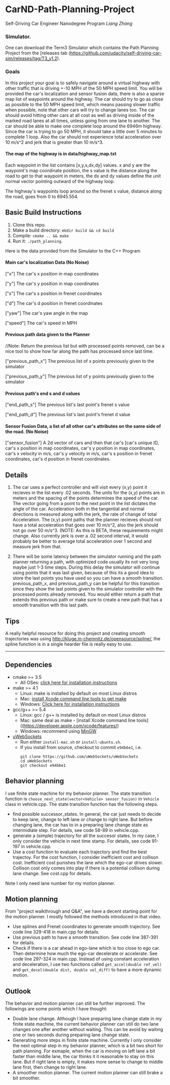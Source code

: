 # CarND-Path-Planning-Project
Self-Driving Car Engineer Nanodegree Program
*Liang Zhang*
   
### Simulator.
One can download the Term3 Simulator which contains the Path Planning Project from the [releases tab (https://github.com/udacity/self-driving-car-sim/releases/tag/T3_v1.2).

### Goals
In this project your goal is to safely navigate around a virtual highway with other traffic that is driving +-10 MPH of the 50 MPH speed limit. You will be provided the car's localization and sensor fusion data, there is also a sparse map list of waypoints around the highway. The car should try to go as close as possible to the 50 MPH speed limit, which means passing slower traffic when possible, note that other cars will try to change lanes too. The car should avoid hitting other cars at all cost as well as driving inside of the marked road lanes at all times, unless going from one lane to another. The car should be able to make one complete loop around the 6946m highway. Since the car is trying to go 50 MPH, it should take a little over 5 minutes to complete 1 loop. Also the car should not experience total acceleration over 10 m/s^2 and jerk that is greater than 10 m/s^3.

#### The map of the highway is in data/highway_map.txt
Each waypoint in the list contains  [x,y,s,dx,dy] values. x and y are the waypoint's map coordinate position, the s value is the distance along the road to get to that waypoint in meters, the dx and dy values define the unit normal vector pointing outward of the highway loop.

The highway's waypoints loop around so the frenet s value, distance along the road, goes from 0 to 6945.554.

## Basic Build Instructions

1. Clone this repo.
2. Make a build directory: `mkdir build && cd build`
3. Compile: `cmake .. && make`
4. Run it: `./path_planning`.

Here is the data provided from the Simulator to the C++ Program

#### Main car's localization Data (No Noise)

["x"] The car's x position in map coordinates

["y"] The car's y position in map coordinates

["s"] The car's s position in frenet coordinates

["d"] The car's d position in frenet coordinates

["yaw"] The car's yaw angle in the map

["speed"] The car's speed in MPH

#### Previous path data given to the Planner

//Note: Return the previous list but with processed points removed, can be a nice tool to show how far along
the path has processed since last time. 

["previous_path_x"] The previous list of x points previously given to the simulator

["previous_path_y"] The previous list of y points previously given to the simulator

#### Previous path's end s and d values 

["end_path_s"] The previous list's last point's frenet s value

["end_path_d"] The previous list's last point's frenet d value

#### Sensor Fusion Data, a list of all other car's attributes on the same side of the road. (No Noise)

["sensor_fusion"] A 2d vector of cars and then that car's [car's unique ID, car's x position in map coordinates, car's y position in map coordinates, car's x velocity in m/s, car's y velocity in m/s, car's s position in frenet coordinates, car's d position in frenet coordinates. 

## Details

1. The car uses a perfect controller and will visit every (x,y) point it recieves in the list every .02 seconds. The units for the (x,y) points are in meters and the spacing of the points determines the speed of the car. The vector going from a point to the next point in the list dictates the angle of the car. Acceleration both in the tangential and normal directions is measured along with the jerk, the rate of change of total Acceleration. The (x,y) point paths that the planner recieves should not have a total acceleration that goes over 10 m/s^2, also the jerk should not go over 50 m/s^3. (NOTE: As this is BETA, these requirements might change. Also currently jerk is over a .02 second interval, it would probably be better to average total acceleration over 1 second and measure jerk from that.

2. There will be some latency between the simulator running and the path planner returning a path, with optimized code usually its not very long maybe just 1-3 time steps. During this delay the simulator will continue using points that it was last given, because of this its a good idea to store the last points you have used so you can have a smooth transition. previous_path_x, and previous_path_y can be helpful for this transition since they show the last points given to the simulator controller with the processed points already removed. You would either return a path that extends this previous path or make sure to create a new path that has a smooth transition with this last path.

## Tips

A really helpful resource for doing this project and creating smooth trajectories was using http://kluge.in-chemnitz.de/opensource/spline/, the spline function is in a single hearder file is really easy to use.

---

## Dependencies

* cmake >= 3.5
  * All OSes: [click here for installation instructions](https://cmake.org/install/)
* make >= 4.1
  * Linux: make is installed by default on most Linux distros
  * Mac: [install Xcode command line tools to get make](https://developer.apple.com/xcode/features/)
  * Windows: [Click here for installation instructions](http://gnuwin32.sourceforge.net/packages/make.htm)
* gcc/g++ >= 5.4
  * Linux: gcc / g++ is installed by default on most Linux distros
  * Mac: same deal as make - [install Xcode command line tools]((https://developer.apple.com/xcode/features/)
  * Windows: recommend using [MinGW](http://www.mingw.org/)
* [uWebSockets](https://github.com/uWebSockets/uWebSockets)
  * Run either `install-mac.sh` or `install-ubuntu.sh`.
  * If you install from source, checkout to commit `e94b6e1`, i.e.
    ```
    git clone https://github.com/uWebSockets/uWebSockets 
    cd uWebSockets
    git checkout e94b6e1
    ```

## Behavior planning
I use finite state machine for my behavior planner. The state transition function is `choose_next_state(vector<Vehicle> sensor_fusion)` in `Vehicle` class in vehicle.cpp. The state transition function has the following steps.

* find possible successor_states. In general, the car just needs to decide to keep lane, change to left lane or change to right lane. But before changing lane, the car has to in a preparing lane change state as intermidiate step. For details, see code 58-89 in vehicle.cpp. 
* generate a (simple) trajectory for all the succesor states. In my case, I only consider the vehicle in next time stamp. For details, see code 91-197 in vehicle.cpp. 
* Use a cost function to evaluate each trajectory and find the best trajectoy. For the cost function, I consider inefficient cost and collison cost. Inefficient cost punishes the lane which the ego-car drives slower. Collison cost only comes into play if there is a potential collison during lane change. See cost.cpp for details. 

Note I only need lane number for my motion planner.
## Motion planning
From "project walkthrough and Q&A", we have a decent starting point for the motion planner. I mostly followed the methods introduced in that video.

* Use splines and Frenet coordinates to generate smooth trajectory. See code line 329-418 in main.cpp for details.
* Use previous path to have a smooth transition. See code line 387-391 for details.
* Check if there is a car ahead in ego-lane which is too close to ego car. Then determine how much the ego-car decelerate or accelerate. See code line 297-324 in main.cpp. Instead of using constant acceleration and deceleration, I use two functions called `get_accel(double ref_vel)` and `get_decel(double dist, double vel_diff)` to have a more dynamic motion.

## Outlook
The behavior and motion planner can still be further improved. The followings are some points which I have thought:
* Double lane change. Although I have preparing lane change state in my finite state machine, the current behavior planner can still do two lane changes one after another without waiting. This can be avoid by waiting one or two seconds during preparing lane change state.
* Generating more steps in finite state machine. Currently I only consider the next optimal step in my behavior planner, which is a bit two short for path planning. For exmaple, when the car is moving on left lane a bit faster than middle lane, the car thinks it it reasonable to stay on this lane. But if right lane is empty, it makes more sense to change to middle lane first, then change to right lane. 
* A smoother motion planner. The current motion planner can still brake a bit smoother. 
